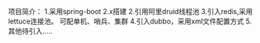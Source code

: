 项目简介：
1.采用spring-boot 2.x搭建
2.引用阿里druid线程池
3.引入redis,采用lettuce连接池。 可配单机、哨兵、集群
4.引入dubbo，采用xml文件配置方式
5.其他待引入.....
